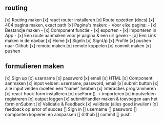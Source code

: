 ## routing

[x] Routing maken
    [x] react router installeren
    [x] Route opzetten (docs)
    [x] 404 pagina maken, exact path
[x] Pagina's maken:
    - Voor elke pagina:
    - [x] Bestandje maken
    - [x] Component functie
    - [x] exporten
    - [x] importeren in App
    - [x] Een route aanmaken voor je pagina & een url geven
    - [x] Een Link maken in de navbar
    [x] Home
    [x] SignIn
    [x] SignUp 
    [x] Profile
[x] pushen naar Github
    [x] remote maken
    [x] remote koppelen
    [x] commit maken
    [x] pushen

## formulieren maken

[x] Sign up
    [x] username
    [x] password
    [x] email
        [x] HTML
            [x] Component aanmaken
            [x] input velden: username, password, email
            [x] submit button
            [x] alle input velden moeten een "name" hebben
        [x] Interacties programmeren
            [x] react-hook-form installeren
            [x] useForm() -> importeren
            [x] inputvelden registreren
            [x] output loggen
            [x] submitHandler maken & toevoegen aan het form onSubmit
        [x] Validatie & Feedback
            [x] validatie (alles goed invullen)
            [x] feedback op error of succes
[] Sign in
    [] username
    [] password
            [] componten kopieren en aanpassen
[] Github
    [] commit
    [] push
 